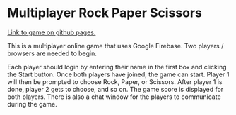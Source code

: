# Multiplayer Rock Paper Scissors

[Link to game on github pages.](https://krieg2.github.io/RPS-Multiplayer)

This is a multiplayer online game that uses Google Firebase. Two players / browsers are needed to begin.

Each player should login by entering their name in the first box and clicking the Start button. Once both players have joined, the game can start. Player 1 will then be prompted to choose Rock, Paper, or Scissors. After player 1 is done, player 2 gets to choose, and so on. The game score is displayed for both players. There is also a chat window for the players to communicate during the game.